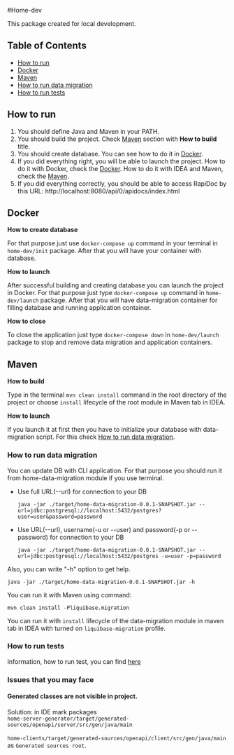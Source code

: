 #Home-dev

This package created for local development.

## Table of Contents

  - [How to run](#How-to-run)
  - [Docker](#Docker)
  - [Maven](#Maven)
  - [How to run data migration](#How-to-run-data-migration)
  - [How to run tests](#How-to-run-tests)


## How to run
1. You should define Java and Maven in your PATH.
2. You should build the project. Check [Maven](#Maven) section with **How to build** title.
3. You should create database. You can see how to do it in [Docker](#Docker).
4. If you did everything right, you will be able to launch the project. How to do it with Docker, check the [Docker](#Docker).
How to do it with IDEA and Maven, check the [Maven](#Maven).
5. If you did everything correctly, you should be able to access RapiDoc by this URL: http://localhost:8080/api/0/apidocs/index.html


## Docker


**How to create database**

For that purpose just use `docker-compose up` command in your terminal in `home-dev/init` package. 
After that you will have your container with database.


**How to launch**

After successful building and creating database you can launch the project in Docker. 
For that purpose just type `docker-compose up` command in `home-dev/launch` package.
After that you will have data-migration container for filling database and running application container.


**How to close**

To close the application just type `docker-compose down` in `home-dev/launch` package to stop and remove data migration and application containers.

## Maven

**How to build**

Type in the terminal `mvn clean install` command in the root directory of the project or choose `install` lifecycle of the root module in Maven tab in IDEA.

**How to launch**

If you launch it at first then you have to initialize your database with data-migration script. For this check [How to run data migration](#How-to-run-data-migration).

### How to run data migration
You can update DB with CLI application. For that purpose you should run it from home-data-migration module if you use terminal.
- Use full URL(--url) for connection to your DB

   `java -jar ./target/home-data-migration-0.0.1-SNAPSHOT.jar --url=jdbc:postgresql://localhost:5432/postgres?user=user&password=password`

- Use URL(--url), username(-u or --user) and password(-p or --password) for connection to your DB

    `java -jar ./target/home-data-migration-0.0.1-SNAPSHOT.jar --url=jdbc:postgresql://localhost:5432/postgres -u=user -p=password`

Also, you can write "-h" option to get help. 
  
  `java -jar ./target/home-data-migration-0.0.1-SNAPSHOT.jar -h`

You can run it with Maven using command:
  
  `mvn clean install -Pliquibase.migration`

You can run it with `install` lifecycle of the data-migration module in maven tab in IDEA with turned on `liquibase-migration` profile.

### How to run tests
Information, how to run test, you can find [here](https://github.com/ita-social-projects/Home/blob/dev/home-docs/home-api-tests.md)


### Issues that you may face
#### Generated classes are not visible in project.  
Solution: in IDE mark packages <br> `home-server-generator/target/generated-sources/openapi/server/src/gen/java/main` <br>
<br> `home-clients/target/generated-sources/openapi/client/src/gen/java/main` <br>
 as `Generated sources root`.